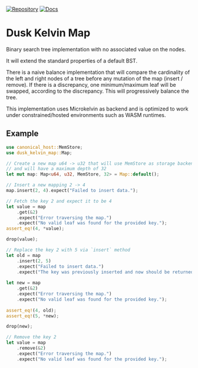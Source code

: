 [![Repository](https://img.shields.io/badge/github-dusk--kelvin--map-blueviolet)](https://github.com/dusk-network/dusk-kelvin-map)
[![Docs](https://img.shields.io/badge/docs--rs-dusk--kelvin--map-blue)](https://docs.rs/dusk-kelvin-map)

# Dusk Kelvin Map

Binary search tree implementation with no associated value on the nodes.

It will extend the standard properties of a default BST.

There is a naive balance implementation that will compare the cardinality of the left and right nodes of a tree before any mutation of the map (insert / remove). If there is a discrepancy, one minimum/maximum leaf will be swapped, according to the discrepancy. This will progressively balance the tree.

This implementation uses Microkelvin as backend and is optimized to work under constrained/hosted environments such as WASM runtimes.

## Example

```rust
use canonical_host::MemStore;
use dusk_kelvin_map::Map;

// Create a new map u64 -> u32 that will use MemStore as storage backend
// and will have a maximum depth of 32
let mut map: Map<u64, u32, MemStore, 32> = Map::default();

// Insert a new mapping 2 -> 4
map.insert(2, 4).expect("Failed to insert data.");

// Fetch the key 2 and expect it to be 4
let value = map
    .get(&2)
    .expect("Error traversing the map.")
    .expect("No valid leaf was found for the provided key.");
assert_eq!(4, *value);

drop(value);

// Replace the key 2 with 5 via `insert` method
let old = map
    .insert(2, 5)
    .expect("Failed to insert data.")
    .expect("The key was previously inserted and now should be returned as replacement.");
		
let new = map
    .get(&2)
    .expect("Error traversing the map.")
    .expect("No valid leaf was found for the provided key.");
		
assert_eq!(4, old);
assert_eq!(5, *new);

drop(new);

// Remove the key 2
let value = map
    .remove(&2)
    .expect("Error traversing the map.")
    .expect("No valid leaf was found for the provided key.");
```
